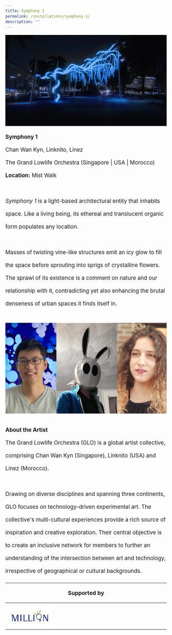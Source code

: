 ```yaml
---
title: Symphony 1
permalink: /installations/symphony-1/
description: ""
---
```

<p style="font-size:17px; line-height:40px">
<img src="/images/Installations/symphony%201.jpg">
<b>Symphony 1</b><br>
Chan Wan Kyn, Linknito, Linez<br>
The Grand Lowlife Orchestra (Singapore | USA | Morocco)<br>
<b>Location:</b> Mist Walk<br><br>
<i>Symphony 1</i> is a light-based architectural entity that inhabits space. Like a living being, its ethereal and translucent organic form populates any location.<br><br>
Masses of twisting vine-like structures emit an icy glow to fill the space before sprouting into sprigs of crystalline flowers. The sprawl of its existence is a comment on nature and our relationship with it, contradicting yet also enhancing the brutal denseness of urban spaces it finds itself in.
<br><br>
<img src="/images/Installations/2nd%20release/symphony%201.jpg"></p><p style="font-size:17px;line-height:40px"><b>About the Artist</b><br>
The Grand Lowlife Orchestra (GLO) is a global artist collective, comprising Chan Wan Kyn (Singapore), Linknito (USA) and Linez (Morocco).&nbsp;&nbsp;
<br><br>
Drawing on diverse disciplines and spanning three continents, GLO focuses on technology-driven experimental art. The collective's multi-cultural experiences provide a rich source of inspiration and creative exploration. Their central objective is to create an inclusive network for members to further an understanding of the intersection between art and technology, irrespective of geographical or cultural backgrounds.<br></p>

<table style="width:100%">
<thead><tr><th colspan="4"><p style="font-size: 17px; line-height: 20px">Supported by</p></th>
	</tr></thead>
	<tbody>
		<tr>
	<td style="width:30%"><a href="https://www.millionlighting.com/" target="_blank"><img src="/images/About/Sponsor%20Acknowledgement/million_resized%20web%20version.png" align="left"></a></td>	
			<td style="width:70%"></td>
		</tr>
	</tbody>
</table>